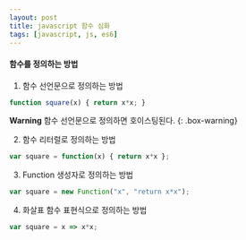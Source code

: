 ```yaml
---
layout: post
title: javascript 함수 심화
tags: [javascript, js, es6]
---
```


#### 함수를 정의하는 방법
1. 함수 선언문으로 정의하는 방법
```javascript
function square(x) { return x*x; }
```

**Warning** 함수 선언문으로 정의하면 호이스팅된다.
{: .box-warning}

2. 함수 리터럴로 정의하는 방법
```javascript
var square = function(x) { return x*x };
```
3. Function 생성자로 정의하는 방법
```javascript
var square = new Function("x", "return x*x");
```
4. 화살표 함수 표현식으로 정의하는 방법
```javascript
var square = x => x*x;
```

